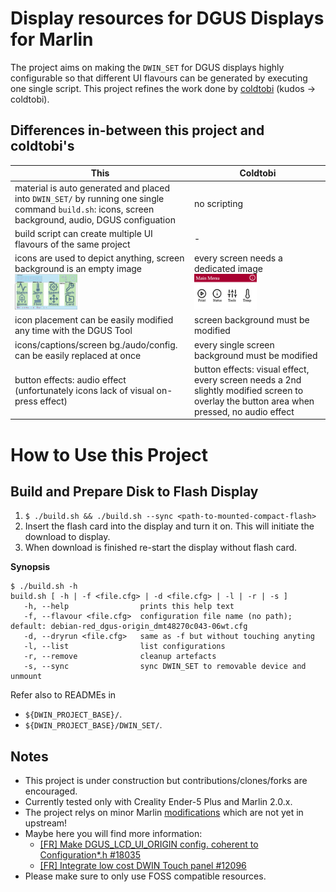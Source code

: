 # Display resources for DGUS Displays for Marlin

The project aims on making the `DWIN_SET` for DGUS displays highly configurable so that different UI flavours can be
generated by executing one single script.
This project refines the work done by [coldtobi](https://github.com/coldtobi/Marlin_DGUS_Resources) (kudos -> coldtobi).


## Differences in-between this project and coldtobi's

| This | Coldtobi |
| ---- | -------- |
| material is auto generated and placed into `DWIN_SET/` by running one single command `build.sh`: icons, screen background, audio, DGUS configuation | no scripting |
| build script can create multiple UI flavours of the same project                  | - | 
| icons are used to depict anything, screen background is an empty image <img src="./build-flavours/screenshots-debian-red_dgus-origin_dmt48270c043-06wt/project/010-main-menu.png" width="100"> | every screen needs a dedicated image <img src="./build-flavours/screenshots-debian-red_dgus-origin_dmt48270c043-06wt/project/010-main-menu-coldtobi.bmp" width="100">|
| icon placement can be easily modified any time with the DGUS Tool                 | screen background must be modified |
| icons/captions/screen bg./audo/config. can be easily replaced at once             | every single screen background must be modified |
| button effects: audio effect (unfortunately icons lack of visual on-press effect) | button effects: visual effect, every screen needs a 2nd slightly modified screen to overlay the button area when pressed, no audio effect |

# How to Use this Project

## Build and Prepare Disk to Flash Display

1. `$ ./build.sh && ./build.sh --sync <path-to-mounted-compact-flash>`
2. Insert the flash card into the display and turn it on. This will initiate the download to display.
3. When download is finished re-start the display without flash card.

**Synopsis**
```
$ ./build.sh -h 
build.sh [ -h | -f <file.cfg> | -d <file.cfg> | -l | -r | -s ]
   -h, --help                prints this help text
   -f, --flavour <file.cfg>  configuration file name (no path); default: debian-red_dgus-origin_dmt48270c043-06wt.cfg
   -d, --dryrun <file.cfg>   same as -f but without touching anyting
   -l, --list                list configurations
   -r, --remove              cleanup artefacts
   -s, --sync                sync DWIN_SET to removable device and unmount

```

Refer also to READMEs in
* `${DWIN_PROJECT_BASE}/`.
* `${DWIN_PROJECT_BASE}/DWIN_SET/`.

## Notes

* This project is under construction but contributions/clones/forks are encouraged.
* Currently tested only with Creality Ender-5 Plus and Marlin 2.0.x.
* The project relys on minor Marlin [modifications](https://github.com/rubienr/MarlinFirmware/tree/2.0.x-extui-dgus-origin) which are not yet in upstream!
* Maybe here you will find more information: 
  * [\[FR\] Make DGUS_LCD_UI_ORIGIN config. coherent to Configuration*.h #18035](https://github.com/MarlinFirmware/Marlin/issues/18035)
  * [\[FR\] Integrate low cost DWIN Touch panel #12096 ](https://github.com/MarlinFirmware/Marlin/issues/12096)
* Please make sure to only use FOSS compatible resources.
